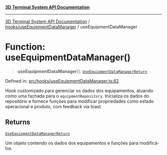 [**3D Terminal System API Documentation**](../../../README.md)

***

[3D Terminal System API Documentation](../../../README.md) / [hooks/useEquipmentDataManager](../README.md) / useEquipmentDataManager

# Function: useEquipmentDataManager()

> **useEquipmentDataManager**(): [`UseEquipmentDataManagerReturn`](../interfaces/UseEquipmentDataManagerReturn.md)

Defined in: [src/hooks/useEquipmentDataManager.ts:82](https://github.com/Dicommunitas/ThreeJS_Terminal_3D/blob/6f042d4d64a35f8821f49bdbe82798f7999e9e5c/src/hooks/useEquipmentDataManager.ts#L82)

Hook customizado para gerenciar os dados dos equipamentos, atuando como uma fachada para o `equipmentRepository`.
Inicializa os dados do repositório e fornece funções para modificar
propriedades como estado operacional e produto, com feedback via toast.

## Returns

[`UseEquipmentDataManagerReturn`](../interfaces/UseEquipmentDataManagerReturn.md)

Um objeto contendo os dados dos equipamentos
                                        e funções para modificá-los.
